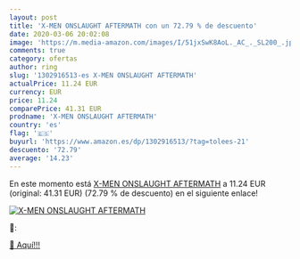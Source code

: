 ```yaml
---
layout: post
title: 'X-MEN ONSLAUGHT AFTERMATH con un 72.79 % de descuento'
date: 2020-03-06 20:02:08
image: 'https://m.media-amazon.com/images/I/51jxSwK8AoL._AC_._SL200_.jpg'
comments: true
category: ofertas
author: ring
slug: '1302916513-es X-MEN ONSLAUGHT AFTERMATH'
actualPrice: 11.24 EUR
currency: EUR
price: 11.24
comparePrice: 41.31 EUR
prodname: 'X-MEN ONSLAUGHT AFTERMATH'
country: 'es'
flag: '🇪🇸'
buyurl: 'https://www.amazon.es/dp/1302916513/?tag=tolees-21'
descuento: '72.79'
average: '14.23'
---
```


En este momento está [X-MEN ONSLAUGHT AFTERMATH](https://www.amazon.es/dp/1302916513/?tag=tolees-21) a 11.24 EUR (original: 41.31 EUR) (72.79 %  de descuento) en el siguiente enlace!

[![X-MEN ONSLAUGHT AFTERMATH](https://m.media-amazon.com/images/I/51jxSwK8AoL._AC_._SL200_.jpg)](https://www.amazon.es/dp/1302916513/?tag=tolees-21)

🔎:


[🛒 Aquí!!!](https://www.amazon.es/dp/1302916513/?tag=tolees-21)

